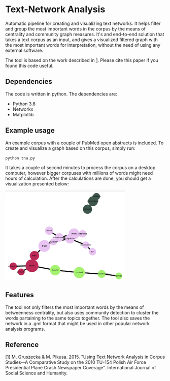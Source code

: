 # Text-Network Analysis

Automatic pipeline for creating and visualizing text networks. It helps filter and group the most important words in the corpus by the means of centrality and community graph measures. It's and end-to-end solution that takes a text corpus as an input, and gives a visualized filtered graph with the most important words for interpretation, without the need of using any external software.

The tool is based on the work described in [1](http://www.ijssh.org/papers/459-CH357.pdf). Please cite this paper if you found this code useful.

## Dependencies

The code is written in python. The dependencies are:
* Python 3.6
* Networkx
* Matplotlib

## Example usage

An example corpus with a couple of PubMed open abstracts is included. To create and visualize a graph based on this corpus, simply run:

```python
python tna.py
```

It takes a couple of second minutes to process the corpus on a desktop computer, however bigger corpuses with millions of words might need hours of calculation. After the calculations are done, you should get a visualization presented below:

<img src="text_network.png" height="75%" width="75%" alt="graph"/>

## Features

The tool not only filters the most important words by the means of betweenness centrality, but also uses community detection to cluster the words partaining to the same topics together. The tool also saves the network in a .gml format that might be used in other popular network analysis programs.

## Reference

[1] M. Gruszecka & M. Pikusa. 2015. "Using Text Network Analysis in Corpus Studies--A Comparative Study on the 2010 TU-154 Polish Air Force Presidential Plane Crash Newspaper Coverage". International Journal of Social Science and Humanity.
